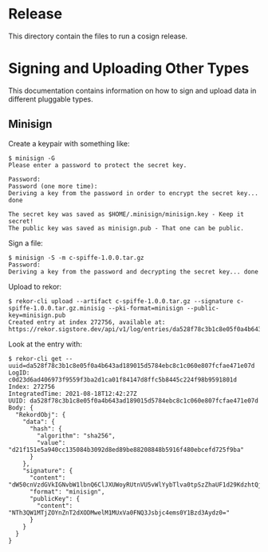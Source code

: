 # Release

This directory contain the files to run a cosign release.

# Signing and Uploading Other Types

This documentation contains information on how to sign and upload data in different pluggable types.

## Minisign

Create a keypair with something like:

```console
$ minisign -G
Please enter a password to protect the secret key.

Password:
Password (one more time):
Deriving a key from the password in order to encrypt the secret key... done

The secret key was saved as $HOME/.minisign/minisign.key - Keep it secret!
The public key was saved as minisign.pub - That one can be public.

```

Sign a file:

```console
$ minisign -S -m c-spiffe-1.0.0.tar.gz
Password:
Deriving a key from the password and decrypting the secret key... done
```

Upload to rekor:

```console
$ rekor-cli upload --artifact c-spiffe-1.0.0.tar.gz --signature c-spiffe-1.0.0.tar.gz.minisig --pki-format=minisign --public-key=minisign.pub
Created entry at index 272756, available at: https://rekor.sigstore.dev/api/v1/log/entries/da528f78c3b1c8e05f0a4b643ad189015d5784ebc8c1c060e807fcfae471e07d
```

Look at the entry with:

```console
$ rekor-cli get --uuid=da528f78c3b1c8e05f0a4b643ad189015d5784ebc8c1c060e807fcfae471e07d
LogID: c0d23d6ad406973f9559f3ba2d1ca01f84147d8ffc5b8445c224f98b9591801d
Index: 272756
IntegratedTime: 2021-08-18T12:42:27Z
UUID: da528f78c3b1c8e05f0a4b643ad189015d5784ebc8c1c060e807fcfae471e07d
Body: {
  "RekordObj": {
    "data": {
      "hash": {
        "algorithm": "sha256",
        "value": "d21f151e5a940cc135084b3092d8ed89be88208848b5916f480ebcefd725f9ba"
      }
    },
    "signature": {
      "content": "dW50cnVzdGVkIGNvbW1lbnQ6ClJXUWoyRUtnVU5vWlYybTlva0tpSzZhaUF1d29KdzhtQjZvaTlIakRXQ3hTcGNQMGxZL3JxUERpM01oSVpJUUVVTWZaTml5TFh2eDQ5Q1RjSC9vTHRoOEZXejZiV2x2dytBMD0=",
      "format": "minisign",
      "publicKey": {
        "content": "NTh3QW1MTjZOYnZnT2dXODMwelM1MUxVa0FNQ3Jsbjc4ems0Y1Bzd3Aydz0="
      }
    }
  }
}

```
